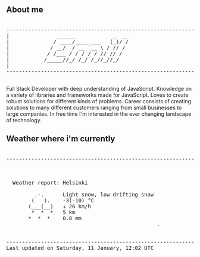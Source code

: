 ## About me

<pre>

--------------------------------------------------------------------------------------
|			    ______            _  __
|			   / ____/____ ___   (_)/ /
|			  / __/  / __ `__ \ / // / 
|			 / /___ / / / / / // // /  
|			/_____//_/ /_/ /_//_//_/   
|                           
--------------------------------------------------------------------------------------

</pre>

Full Stack Developer with deep understanding of JavaScript. Knowledge on a variety of libraries and frameworks made for JavaScript. Loves to create robust solutions for different kinds of problems. Career consists of creating solutions to many different customers ranging from small businesses to large companies. In free time I'm interested in the ever changing landscape of technology. 



## Weather where i'm currently  

<pre>

--------------------------------------------------------------------------------------


 
  Weather report: Helsinki  
    
         .-.      Light snow, low drifting snow  
        (   ).    -3(-10) °C  
       (___(__)   ↓ 26 km/h  
        *  *  *   5 km  
       *  *  *    0.8 mm  
                                                .


--------------------------------------------------------------------------------------
Last updated on Saturday, 11 January, 12:02 UTC
</pre>
